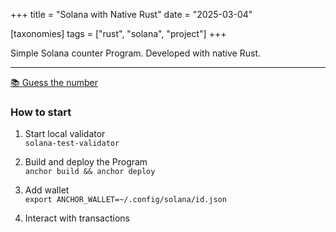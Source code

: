 +++
title = "Solana with Native Rust"
date = "2025-03-04"

[taxonomies]
tags = ["rust", "solana", "project"]
+++

Simple Solana counter Program.
Developed with native Rust.
<!-- more -->
---

[📚 Guess the number](https://github.com/maltsev-dev/counter_on_native_solana)

### How to start
1. Start local validator  
`solana-test-validator`

2. Build and deploy the Program  
`anchor build && anchor deploy`  

3. Add wallet  
`export ANCHOR_WALLET=~/.config/solana/id.json`

4. Interact with transactions 
